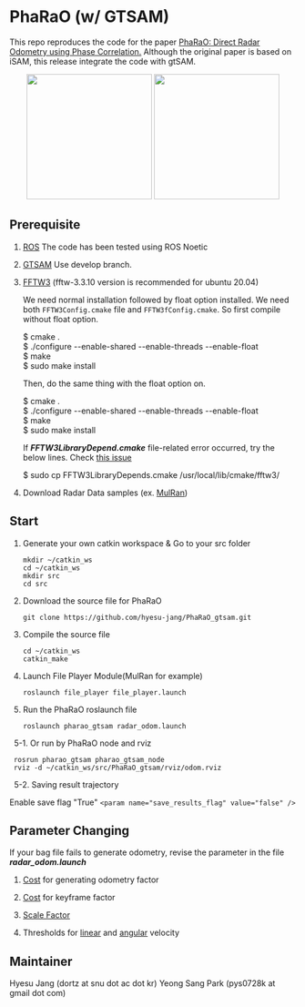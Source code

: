 
# PhaRaO (w/ GTSAM)

This repo reproduces the code for the paper [PhaRaO: Direct Radar Odometry using Phase Correlation.](https://rpm.snu.ac.kr/publications/yspark-2020-icra.pdf)
Although the original paper is based on iSAM, this release integrate the code with gtSAM.

<p align="center"><img src="https://github.com/hyesu-jang/PhaRaO_gtsam/assets/30336462/655f5e0e-5391-423f-af94-4f94809e40b3" height=220> <img src="https://github.com/hyesu-jang/PhaRaO_gtsam/assets/30336462/28635bcd-02cc-4024-b8b7-f494cc4a9eb6" height=220></p>



## Prerequisite
1. [ROS](https://wiki.ros.org/noetic/Installation/Ubuntu) The code has been tested using ROS Noetic
2. [GTSAM](https://gtsam.org/)
   Use develop branch.
   
4. [FFTW3](https://www.fftw.org/download.html)
   (fftw-3.3.10 version is recommended for ubuntu 20.04)

   We need normal installation followed by float option installed. We need both `FFTW3Config.cmake` file and `FFTW3fConfig.cmake`. So first compile without float option.
   
   $ cmake .  
   $ ./configure --enable-shared --enable-threads --enable-float  
   $ make  
   $ sudo make install

   Then, do the same thing with the float option on.
   
   $ cmake .  
   $ ./configure --enable-shared --enable-threads --enable-float  
   $ make  
   $ sudo make install 
   
   If **_FFTW3LibraryDepend.cmake_** file-related error occurred, try the below lines. Check [this issue](https://github.com/hyesu-jang/PhaRaO_gtsam/issues/2)
 
   $ sudo cp FFTW3LibraryDepends.cmake /usr/local/lib/cmake/fftw3/  

6. Download Radar Data samples (ex. [MulRan](https://sites.google.com/view/mulran-pr/dataset))

## Start
1. Generate your own catkin workspace & Go to your src folder
   ~~~
   mkdir ~/catkin_ws
   cd ~/catkin_ws
   mkdir src
   cd src
   ~~~
2. Download the source file for PhaRaO
   ~~~
   git clone https://github.com/hyesu-jang/PhaRaO_gtsam.git
   ~~~

3. Compile the source file
   ~~~
   cd ~/catkin_ws
   catkin_make
   ~~~
4. Launch File Player Module(MulRan for example)
    ~~~
    roslaunch file_player file_player.launch
    ~~~
5. Run the PhaRaO roslaunch file
    ~~~
   roslaunch pharao_gtsam radar_odom.launch
    ~~~
&nbsp; 5-1. Or run by PhaRaO node and rviz
   ~~~
    rosrun pharao_gtsam pharao_gtsam_node
    rviz -d ~/catkin_ws/src/PhaRaO_gtsam/rviz/odom.rviz
   ~~~

&nbsp; 5-2. Saving result trajectory

   Enable save flag "True"
   `<param name="save_results_flag" value="false" />`

## Parameter Changing
If your bag file fails to generate odometry, revise the parameter in the file **_radar_odom.launch_**

1. [Cost](https://github.com/hyesu-jang/PhaRaO_gtsam/blob/73ebffa8f1efdffca62fbfc64234918f3c9e5b4d/launch/radar_odom.launch#L16) for generating odometry factor

2. [Cost](https://github.com/hyesu-jang/PhaRaO_gtsam/blob/73ebffa8f1efdffca62fbfc64234918f3c9e5b4d/launch/radar_odom.launch#L17) for keyframe factor

3. [Scale Factor](https://github.com/hyesu-jang/PhaRaO_gtsam/blob/73ebffa8f1efdffca62fbfc64234918f3c9e5b4d/launch/radar_odom.launch#L14C26-L14C26)

4. Thresholds for [linear](https://github.com/hyesu-jang/PhaRaO_gtsam/blob/73ebffa8f1efdffca62fbfc64234918f3c9e5b4d/launch/radar_odom.launch#L18) and [angular](https://github.com/hyesu-jang/PhaRaO_gtsam/blob/73ebffa8f1efdffca62fbfc64234918f3c9e5b4d/launch/radar_odom.launch#L19) velocity

## Maintainer

Hyesu Jang (dortz at snu dot ac dot kr)
Yeong Sang Park (pys0728k at gmail dot com)
